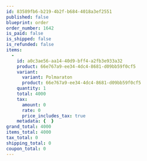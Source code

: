 ```yaml
---
id: 83589fb6-b219-4b2f-b684-4018a3ef2551
published: false
blueprint: order
order_number: 1642
is_paid: false
is_shipped: false
is_refunded: false
items:
  -
    id: a0c3ae56-aa14-40d9-bff4-a2fb3e933a32
    product: 66e767a9-ee34-4dc4-8681-d09bb59f0cf5
    variant:
      variant: Polmaraton
      product: 66e767a9-ee34-4dc4-8681-d09bb59f0cf5
    quantity: 1
    total: 4000
    tax:
      amount: 0
      rate: 0
      price_includes_tax: true
    metadata: {  }
grand_total: 4000
items_total: 4000
tax_total: 0
shipping_total: 0
coupon_total: 0
---
```

